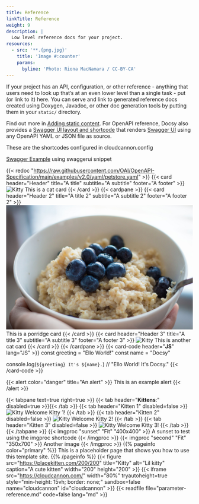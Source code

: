```yaml
---
title: Reference
linkTitle: Reference
weight: 9
description: |
  Low level reference docs for your project.
resources:
  - src: '**.{png,jpg}'
    title: 'Image #:counter'
    params:
      byline: 'Photo: Riona MacNamara / CC-BY-CA'
---
```

If your project has an API, configuration, or other reference - anything that users need to look up that’s at an even lower level than a single task - put (or link to it) here. You can serve and link to generated reference docs created using Doxygen, Javadoc, or other doc generation tools by putting them in your `static/` directory.

Find out more in [Adding static content](https://docsy.dev/docs/adding-content/content/#adding-static-content). For OpenAPI reference, Docsy also provides a [Swagger UI layout and shortcode](https://www.docsy.dev/docs/adding-content/shortcodes/#swaggerui) that renders [Swagger UI](https://swagger.io/tools/swagger-ui/) using any OpenAPI YAML or JSON file as source.

These are the shortcodes configured in cloudcannon.config

[Swagger Example](swagger-example.md) using swaggerui snippet

{{< redoc "https://raw.githubusercontent.com/OAI/OpenAPI-Specification/main/examples/v2.0/yaml/petstore.yaml" >}}
{{< card header="Header" title="A title" subtitle="A subtitle" footer="A footer" >}}
  <img src="https://placekitten.com/350/400" alt="Kitty" />
  This is a cat card
{{< /card >}}
{{< cardpane >}}
{{< card header="Header 2" title="A title 2" subtitle="A subtitle 2" footer="A footer 2" >}}
  ![porridge](images/second-image.jpg) <br>
  This is a porridge card
{{< /card >}}
{{< card header="Header 3" title="A title 3" subtitle="A subtitle 3" footer="A footer 3" >}}
  <img src="https://placekitten.com/450/400" alt="Kitty" />
  This is another cat card
{{< /card >}}
{{< /cardpane >}}
{{< card-code header="**JS**" lang="JS" >}}
  const greeting = "Ello World!"
  const name = "Docsy"

  console.log(`${greeting} It's ${name}.`) // "Ello World! It's Docsy."
{{< /card-code >}}

{{< alert color="danger" title="An alert" >}}
  This is an example alert
{{< /alert >}}

{{< tabpane text=true right=true >}}
  {{< tab header="**Kittens**:" disabled=true >}}{{< /tab >}}
  {{< tab header="Kitten 1" disabled=false >}}
    <img src="https://placekitten.com/500/500" alt="Kitty" />
    Welcome Kitty 1!
  {{< /tab >}}
  {{< tab header="Kitten 2" disabled=false >}}
    <img src="https://placekitten.com/500/450" alt="Kitty" />
    Welcome Kitty 2!
  {{< /tab >}}
  {{< tab header="Kitten 3" disabled=false >}}
    <img src="https://placekitten.com/500/400" alt="Kitty" />
    Welcome Kitty 3!
  {{< /tab >}}
{{< /tabpane >}}
{{< imgproc "sunset" "Fit" "400x400" >}}
  A sunset to test using the imgproc shortcode
{{< /imgproc >}}
{{< imgproc "second" "Fit" "350x700" >}}
  Another image
{{< /imgproc >}}
{{% pageinfo color="primary" %}}
  This is a placeholder page that shows you how to use this template site.
{{% /pageinfo %}}
{{< figure src="https://placekitten.com/200/200" title="Kitty" alt="Lil kitty" caption="A cute kitten" width="200" height="200" >}}
{{< iframe src="https://cloudcannon.com/" width="80%" tryautoheight=true style="min-height: 15vh; border: none;" sandbox=false name="cloudcannon" id="cloudcannon" >}}
{{< readfile file="parameter-reference.md" code=false lang="md" >}}